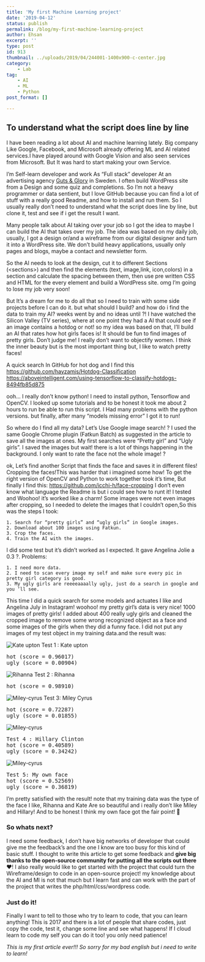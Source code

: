 ```yaml
---
title: 'My first Machine Learning project'
date: '2019-04-12'
status: publish
permalink: /blog/my-first-machine-learning-project
author: Ehsan
excerpt: ''
type: post
id: 913
thumbnail: ../uploads/2019/04/244001-1400x900-c-center.jpg
category:
    - Lab
tag:
    - AI
    - ML
    - Python
post_format: []

---
```

To understand what the script does line by line
-----------------------------------------------

I have been reading a lot about AI and machine learning lately.
Big company Like Google, Facebook, and Microsoft already offering ML and AI related services.I have played around with Google Vision and also seen services from Microsoft. But It was hard to start making your own Service.

I’m Self-learn developer and work As “Full stack” developer At an advertising agency [Guts &amp; Glory](http://gutsglory.se/) in Sweden. I often build WordPress site from a Design and some quiz and completions. So I’m not a heavy programmer or data sentient, but I love GitHub because you can find a lot of stuff with a really good Readme, and how to install and run them. So I usually really don’t need to understand what the script does line by line, but clone it, test and see if i get the result I want.

Many people talk about AI taking over your job so I got the idea to maybe I can build the AI that takes over my job. The idea was based on my daily job, usually, I got a design or/and a wireframe from our digital designer and turn it into a WordPress site. We don’t build heavy applications, usually only pages and blogs, maybe a contact and newsletter form.

So the AI needs to look at the design, cut it to different Sections (&lt;sections&gt;) and then find the elements (text, image,link, icon,colors) in a section and calculate the spacing between them, then use pre written CSS and HTML for the every element and build a WordPress site. omg I’m going to lose my job very soon!

But It’s a dream for me to do all that so I need to train with some side projects before I can do it. but what should I build? and how do i find the data to train my AI? weeks went by and no ideas until ?!
I have watched the Silicon Valley (TV series), where at one point they had a AI that could see if an image contains a hotdog or not! so my idea was based on that, I’ll build an AI that rates how hot girls faces is! It should be fun to find images of pretty girls. Don’t judge me! I really don’t want to objectify women. I think the inner beauty but is the most important thing but, I like to watch pretty faces!

A quick search In GitHub for hot dog and I find this
<https://github.com/hayzamjs/Hotdog-Classification>
<https://aboveintelligent.com/using-tensorflow-to-classify-hotdogs-8494fb85d875>

ooh… I really don’t know python! I need to install python, Tensorflow and OpenCV. I looked up some tutorials and to be honest it took me about 2 hours to run be able to run this script. I Had many problems with the python versions. but finally, after many “models missing error” I got it to run!

So where do I find all my data? Let’s Use Google image search! ?
I used the same Google Chrome plugin (Fatkun Batch) as suggested in the article to save all the images at ones. My first searches were “Pretty girl” and “Ugly girls”. I saved the images but wait! there is a lot of things happening in the background. I only want to rate the face not the whole image! ?

ok, Let’s find another Script that finds the face and saves it in different files!
Cropping the faces!This was harder that i imagined some how! To get the right version of OpenCV and Python to work together took it’s time, But finally I find this:
<https://github.com/icchi-h/face-cropping>
I don’t even know what language the Readme is but i could see how to runt it! I tested and Woohoo! it’s worked like a charm! Some images were not even images after cropping, so I needed to delete the images that I couldn’t open,So this was the steps I took:

    1. Search for “pretty girls” and “ugly girls” in Google images.
    2. Download about 100 images using Fatkun.
    3. Crop the faces.
    4. Train the AI with the images.

I did some test but it’s didn’t worked as I expected. It gave Angelina Jolie a 0.3 ?.
Problems:

    1. I need more data.
    2. I need to scan every image my self and make sure every pic in pretty girl category is good.
    3. My ugly girls are reeeeaaaally ugly, just do a search in google and you ‘ll see.

This time I did a quick search for some models and actuates I like and Angelina July in Instagram! woohoo! my pretty girl’s data is very nice! 1000 images of pretty girls! I added about 400 really ugly girls and cleaned the cropped image to remove some wrong recognized object as a face and some images of the girls when they did a funny face.
I did not put any images of my test object in my training data.and the result was:

![Kate upton](./images/kate.jpg)
Test 1 : Kate upton
<pre class="graf graf--pre graf-after--pre" >
hot (score = 0.96017)
ugly (score = 0.00904)
</pre>


![Rihanna](./images/rihanna.jpg)
Test 2 : Rihanna
<pre class="graf graf--pre graf-after--pre" >
hot (score = 0.98910)
</pre>


![Miley-cyrus](./images/Miley-cyrus.jpg)
Test 3: Miley Cyrus
<pre class="graf graf--pre graf-after--pre" >
hot (score = 0.72287)
ugly (score = 0.01855)
</pre>

![Miley-cyrus](./images/Hillary_Clinton.jpg)
<pre class="graf graf--pre graf-after--pre" >
Test 4 : Hillary Clinton
hot (score = 0.40589)
ugly (score = 0.34242)
</pre>

![Miley-cyrus](./images/IMG_1856-kopia.jpg)
<pre class="graf graf--pre graf-after--pre">
Test 5: My own face
hot (score = 0.52569)
ugly (score = 0.36819)
</pre>

I’m pretty satisfied with the result! note that my training data was the type of the face I like, Rihanna and Kate Are so beautiful and i really don’t like Miley and Hillary! And to be honest I think my own face got the fair point! 🙂

### So whats next?

I need some feedback, I don’t have big networks of developer that could give me the feedback’s and the one I know are too busy for this kind of basic stuff. I thought to write this article to get some feedback and **give big thanks to the open-source community for putting all the scripts out there**❤️!
I also really would like to get started with the project that could turn the Wireframe/design to code in an open-source project! my knowledge about the AI and Ml is not that much but I learn fast and can work with the part of the project that writes the php/html/css/wordpress code.

### Just do it!

Finally I want to tell to those who try to learn to code, that you can learn anything! This is 2017 and there is a lot of people that share codes, just copy the code, test it, change some line and see what happens! If I cloud learn to code my self you can do it too! you only need patience!

*This is my first article ever!!! So sorry for my bad english but i need to write to learn!*